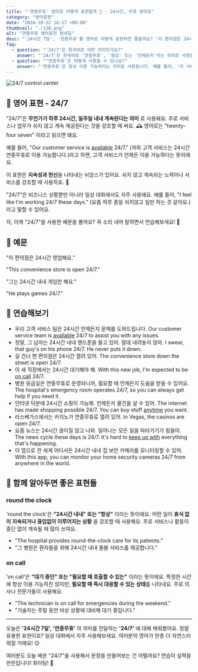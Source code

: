 ```yaml
---
title: "'연중무휴' 영어로 어떻게 표현할까 📅 - 24시간, 무휴 영어로"
category: "영어표현"
date: "2024-10-22 16:17 +09:00"
thumbnail: "./138.png"
alt: "연중무휴 영어표현 썸네일"
desc: "'24시간 7일', '연중무휴'를 영어로 어떻게 표현하면 좋을까요? '이 편의점은 24시간 영업해요.', '그는 24시간 내내 게임만 해요.' 등을 영어로 표현하는 법을 배워봅시다. 다양한 예문을 통해서 연습하고 본인의 표현으로 만들어 보세요."
faq:
  - question: "'24/7'은 한국어로 어떤 의미인가요?"
    answer: "'24/7'은 한국어로 '연중무휴', '항상' 또는 '언제든지'라는 의미로 사용됩니다. 이는 언제든지 이용 가능하다는 것을 나타냅니다."
  - question: "'연중무휴'은 어떻게 사용할 수 있나요?"
    answer: "'연중무휴'은 항상 이용 가능하다는 의미로 사용됩니다. 예를 들어, '이 서비스는 연중무휴로 운영됩니다'는 'This service operates 24/7'로 번역할 수 있습니다."
---
```


![24/7 control center](./138-1.jpeg)

## 🌟 영어 표현 - 24/7

"24/7"은 **무언가가 하루 24시간, 일주일 내내 계속된다는 의미** 로 사용돼요. 주로 서비스나 업무가 쉬지 않고 계속 제공된다는 것을 강조할 때 써요. 🕰️ 영어로는 "twenty-four seven" 이라고 읽으면 돼요.

예를 들어, "Our customer service is [available](/blog/in-english/188.available/) 24/7." (저희 고객 서비스는 24시간 연중무휴로 이용 가능합니다.)라고 하면, 고객 서비스가 언제든 이용 가능하다는 뜻이에요.

이 표현은 **지속성과 헌신**을 나타내는 뉘앙스가 있어요. 쉬지 않고 계속되는 노력이나 서비스를 강조할 때 사용하죠. 💪

"24/7"은 비즈니스 상황뿐만 아니라 일상 대화에서도 자주 사용돼요. 예를 들어, "I feel like I'm working 24/7 these days." (요즘 하루 종일 쉬지않고 일만 하는 것 같아요.)라고 말할 수 있어요.

자, 이제 "24/7"을 사용한 예문을 볼까요? 꼭 소리 내어 말하면서 연습해보세요! 🚀

## 📖 예문

"이 편의점은 24시간 영업해요."

"This convenience store is open 24/7."

"그는 24시간 내내 게임만 해요."

"He plays games 24/7."

## 💬 연습해보기

<ul data-interactive-list>
  <li data-interactive-item>
    <span data-toggler>우리 고객 서비스 팀은 24시간 언제든지 문제를 도와드립니다.</span>
    <span data-answer>Our customer service team is <a href="/blog/in-english/188.available/">available</a> 24/7 to assist you with any issues.</span>
  </li>
  <li data-interactive-item>
    <span data-toggler>정말, 그 남자는 24시간 내내 핸드폰을 들고 있어. 절대 내려놓지 않아.</span>
    <span data-answer>I swear, that guy's on his phone 24/7. He never puts it down.</span>
  </li>
  <li data-interactive-item>
    <span data-toggler>길 건너 편 편의점은 24시간 열려 있어.</span>
    <span data-answer>The convenience store down the street is open 24/7.</span>
  </li>
  <li data-interactive-item>
    <span data-toggler>이 새 직장에서는 24시간 대기해야 해.</span>
    <span data-answer>With this new job, I'm expected to be <a href="/blog/in-english/142.on-call/">on call</a> 24/7.</span>
  </li>
  <li data-interactive-item>
    <span data-toggler>병원 응급실은 연중무휴로 운영되니까, 필요할 때 언제든지 도움을 받을 수 있어요.</span>
    <span data-answer>The hospital's emergency room operates 24/7, so you can always get help if you need it.</span>
  </li>
  <li data-interactive-item>
    <span data-toggler>인터넷 덕분에 24시간 쇼핑이 가능해. 언제든지 물건을 살 수 있어.</span>
    <span data-answer>The internet has made shopping possible 24/7. You can buy stuff <a href="/blog/in-english/153.anytime/">anytime</a> you want.</span>
  </li>
  <li data-interactive-item>
    <span data-toggler>라스베가스에서는 카지노가 연중무휴로 열려 있어.</span>
    <span data-answer>In Vegas, the casinos are open 24/7.</span>
  </li>
  <li data-interactive-item>
    <span data-toggler>요즘 뉴스는 24시간 끊이질 않고 나와. 일어나는 모든 일을 따라가기가 힘들어.</span>
    <span data-answer>The news cycle these days is 24/7. It's hard to <a href="/blog/vocab-1/027.keep-up-with/">keep up with</a> everything that's happening.</span>
  </li>
  <li data-interactive-item>
    <span data-toggler>이 앱으로 전 세계 어디서든 24시간 내내 집 보안 카메라를 모니터링할 수 있어.</span>
    <span data-answer>With this app, you can monitor your home security cameras 24/7 from anywhere in the world.</span>
  </li>
</ul>

## 🤝 함께 알아두면 좋은 표현들

### round the clock

'round the clock'은 **"24시간 내내" 또는 "항상"** 이라는 뜻이에요. 어떤 일이 **휴식 없이 지속되거나 끊임없이 이루어지는 상황** 을 강조할 때 사용해요. 주로 서비스나 활동이 중단 없이 계속될 때 많이 쓰여요.

- "The hospital provides round-the-clock care for its patients."
- "그 병원은 환자들을 위해 24시간 내내 돌봄 서비스를 제공합니다."

### on call

'on call'은 **"대기 중인" 또는 "필요할 때 호출할 수 있는"** 이라는 뜻이에요. 특정한 시간에 항상 이용 가능하진 않지만, **필요할 때 즉시 대응할 수 있는 상태**를 나타내요. 주로 의사나 전문가들이 사용해요.

- "The technician is on call for emergencies during the weekend."
- "기술자는 주말 동안 비상 상황에 대비해 대기 중입니다."

---

오늘은 **'24시간 7일', '연중무휴'** 의 의미를 전달하는 **'24/7'** 에 대해 배워봤어요. 정말 유용한 표현이죠? 일상 대화에서 자주 사용해보세요. 여러분의 영어가 한층 더 자연스러워질 거예요! 😉

여러분도 오늘 배운 "24/7"을 사용해서 문장을 만들어보는 건 어떨까요? 연습이 실력을 만든답니다! 화이팅! 💪
